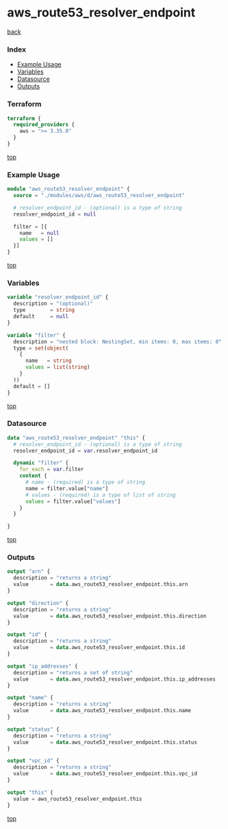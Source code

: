 # aws_route53_resolver_endpoint

[back](../aws.md)

### Index

- [Example Usage](#example-usage)
- [Variables](#variables)
- [Datasource](#datasource)
- [Outputs](#outputs)

### Terraform

```terraform
terraform {
  required_providers {
    aws = ">= 3.35.0"
  }
}
```

[top](#index)

### Example Usage

```terraform
module "aws_route53_resolver_endpoint" {
  source = "./modules/aws/d/aws_route53_resolver_endpoint"

  # resolver_endpoint_id - (optional) is a type of string
  resolver_endpoint_id = null

  filter = [{
    name   = null
    values = []
  }]
}
```

[top](#index)

### Variables

```terraform
variable "resolver_endpoint_id" {
  description = "(optional)"
  type        = string
  default     = null
}

variable "filter" {
  description = "nested block: NestingSet, min items: 0, max items: 0"
  type = set(object(
    {
      name   = string
      values = list(string)
    }
  ))
  default = []
}
```

[top](#index)

### Datasource

```terraform
data "aws_route53_resolver_endpoint" "this" {
  # resolver_endpoint_id - (optional) is a type of string
  resolver_endpoint_id = var.resolver_endpoint_id

  dynamic "filter" {
    for_each = var.filter
    content {
      # name - (required) is a type of string
      name = filter.value["name"]
      # values - (required) is a type of list of string
      values = filter.value["values"]
    }
  }

}
```

[top](#index)

### Outputs

```terraform
output "arn" {
  description = "returns a string"
  value       = data.aws_route53_resolver_endpoint.this.arn
}

output "direction" {
  description = "returns a string"
  value       = data.aws_route53_resolver_endpoint.this.direction
}

output "id" {
  description = "returns a string"
  value       = data.aws_route53_resolver_endpoint.this.id
}

output "ip_addresses" {
  description = "returns a set of string"
  value       = data.aws_route53_resolver_endpoint.this.ip_addresses
}

output "name" {
  description = "returns a string"
  value       = data.aws_route53_resolver_endpoint.this.name
}

output "status" {
  description = "returns a string"
  value       = data.aws_route53_resolver_endpoint.this.status
}

output "vpc_id" {
  description = "returns a string"
  value       = data.aws_route53_resolver_endpoint.this.vpc_id
}

output "this" {
  value = aws_route53_resolver_endpoint.this
}
```

[top](#index)